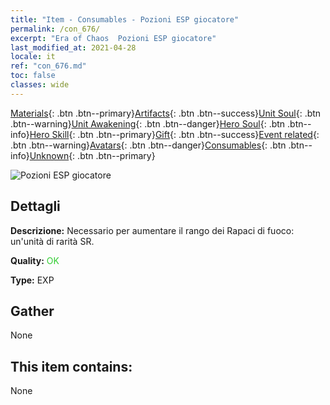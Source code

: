 ```yaml
---
title: "Item - Consumables - Pozioni ESP giocatore"
permalink: /con_676/
excerpt: "Era of Chaos  Pozioni ESP giocatore"
last_modified_at: 2021-04-28
locale: it
ref: "con_676.md"
toc: false
classes: wide
---
```

 [Materials](/ItemsIT/){: .btn .btn--primary}[Artifacts](/ItemsIT/Artifacts/){: .btn .btn--success}[Unit Soul](/ItemsIT/UnitSoul/){: .btn .btn--warning}[Unit Awakening](/ItemsIT/UnitAwakening/){: .btn .btn--danger}[Hero Soul](/ItemsIT/HeroSoul/){: .btn .btn--info}[Hero Skill](/ItemsIT/HeroSkill/){: .btn .btn--primary}[Gift](/ItemsIT/Gift/){: .btn .btn--success}[Event related](/ItemsIT/Events/){: .btn .btn--warning}[Avatars](/ItemsIT/Avatars/){: .btn .btn--danger}[Consumables](/ItemsIT/Consumables/){: .btn .btn--info}[Unknown](/ItemsIT/Unknown/){: .btn .btn--primary}

 ![Pozioni ESP giocatore](/images/t/i_501.png)

## Dettagli
 **Descrizione:** Necessario per aumentare il rango dei Rapaci di fuoco: un'unità di rarità SR.

 **Quality:** <span style="color: #32CD32">OK</span>

 **Type:** EXP

## Gather

  None

## This item contains:

  None

